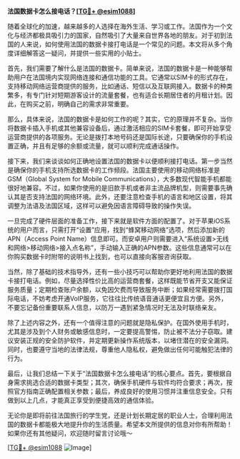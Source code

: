 **法国数据卡怎么接电话？[[TG💪+ @esim1088](https://t.me/s/esim1088)]**

随着全球化的加速，越来越多的人选择在海外生活、学习或工作。法国作为一个文化与经济都极具吸引力的国家，自然吸引了大量来自世界各地的朋友。对于初到法国的人来说，如何使用法国的数据卡接打电话是一个常见的问题。本文将从多个角度详细解答这一疑问，并提供一些实用的小贴士。

首先，我们需要了解什么是法国的数据卡。简单来说，法国的数据卡是一种能够帮助用户在法国境内实现网络连接和通信功能的工具。它通常以SIM卡的形式存在，支持移动网络运营商提供的服务，比如通话、短信以及互联网接入。数据卡的种类繁多，有专门针对短期游客设计的流量套餐，也有适合长期居住者的月租计划。因此，在购买之前，明确自己的需求非常重要。

那么，具体来说，法国的数据卡是如何工作的呢？其实，它的原理并不复杂。当你将数据卡插入手机或其他兼容设备后，通过激活相应的SIM卡套餐，即可开始享受运营商提供的各项服务。无论是拨打本地号码还是国际长途，只要确保你的手机设置正确，并且有足够的余额或流量，就可以顺利完成通话操作。

接下来，我们来谈谈如何正确地设置法国的数据卡以便顺利接打电话。第一步当然是确保你的手机支持所选数据卡的工作频段。法国主要使用的移动网络标准是GSM（Global System for Mobile Communications），大多数现代智能手机都能很好地兼容。不过，如果你使用的是旧款手机或者非主流品牌机型，则需要事先确认其是否支持法国的网络环境。此外，还要注意检查手机的语言和地区设置，将其调整为法语及法国区域，这样可以避免因语言障碍导致的操作失误。

一旦完成了硬件层面的准备工作，接下来就是软件方面的配置了。对于苹果iOS系统的用户而言，只需打开“设置”应用，找到“蜂窝移动网络”选项，然后添加新的APN（Access Point Name）信息即可。而安卓用户则需要进入“系统设置>无线和网络>移动网络>接入点名称”，手动输入正确的APN参数。这些信息通常可以在你购买数据卡时附带的说明书上找到，也可以直接向客服咨询获取。

当然，除了基础的技术指导外，还有一些小技巧可以帮助你更好地利用法国的数据卡接打电话。例如，尽量选择性价比高的运营商套餐，这样既能节省开支又能保证服务质量；定期检查账户余额，以免因欠费而导致服务中断；如果经常需要拨打国际电话，不妨考虑开通VoIP服务，它往往比传统语音通话更便宜且方便。另外，不要忘记备份重要联系人信息，以防万一遇到紧急情况时无法及时联络亲友。

除了上述内容之外，还有一个值得注意的问题就是隐私保护。在国外使用手机时，尤其是涉及到个人财务或敏感信息时，一定要提高警惕，防止被不法分子窃取。建议安装正规的安全防护软件，并定期更新操作系统版本，以堵住潜在的安全漏洞。同时，也要遵守当地的法律法规，尊重他人隐私权，避免做出任何可能触犯法律的行为。

最后，让我们总结一下关于“法国数据卡怎么接电话”的核心要点。首先，要根据自身需求挑选合适的数据卡类型；其次，确保手机硬件与软件均符合要求；再次，按照官方指南正确配置相关参数；最后，养成良好的使用习惯并注重信息安全。只有做到以上几点，才能真正享受到便捷高效的通信体验。

无论你是即将前往法国旅行的学生党，还是计划长期定居的职业人士，合理利用法国的数据卡都能极大地提升你的生活质量。希望本文所提供的信息对你有所帮助！如果你还有其他疑问，欢迎随时留言讨论哦～

[[TG💪+ @esim1088](https://t.me/s/esim1088) ![Image](https://i.postimg.cc/4NQfJmqS/Snipaste-2025-05-13-00-14-12.png)]